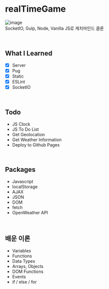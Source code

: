 # realTimeGame
![image](https://github.com/user-attachments/assets/d7d813aa-9ce0-4b98-80e9-495c1e5a683e)
<br>
SocketIO, Gulp, Node, Vanilla JS로 캐치마인드 클론

<br>

## What I Learned
- [x] Server
- [x] Pug
- [x] Static
- [x] ESLint
- [x] SocketIO
<br>

## Todo
- JS Clock
- JS To Do List
- Get Geolocation
- Get Weather Information
- Deploy to Github Pages
<br>

## Packages
- Javascript
- localStorage
- AJAX
- JSON
- DOM
- fetch
- OpenWeather API
<br>

## 배운 이론
- Variables
- Functions
- Data Types
- Arrays, Objects
- DOM Functions
- Events
- if / else / for
